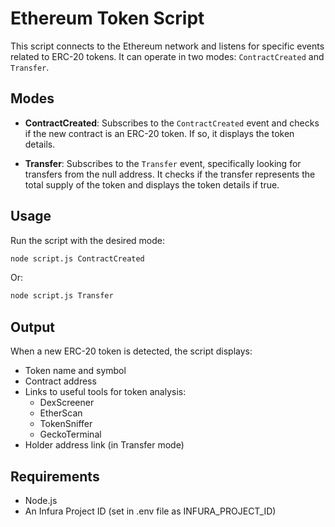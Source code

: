 # Ethereum Token Script

This script connects to the Ethereum network and listens for specific events related to ERC-20 tokens. It can operate in two modes: `ContractCreated` and `Transfer`.

## Modes

- **ContractCreated**: Subscribes to the `ContractCreated` event and checks if the new contract is an ERC-20 token. If so, it displays the token details.

- **Transfer**: Subscribes to the `Transfer` event, specifically looking for transfers from the null address. It checks if the transfer represents the total supply of the token and displays the token details if true.

## Usage

Run the script with the desired mode:

```bash
node script.js ContractCreated
```

Or:

```bash
node script.js Transfer
```

## Output

When a new ERC-20 token is detected, the script displays:

- Token name and symbol
- Contract address
- Links to useful tools for token analysis:
  - DexScreener
  - EtherScan
  - TokenSniffer
  - GeckoTerminal
- Holder address link (in Transfer mode)

## Requirements

- Node.js
- An Infura Project ID (set in .env file as INFURA_PROJECT_ID)
